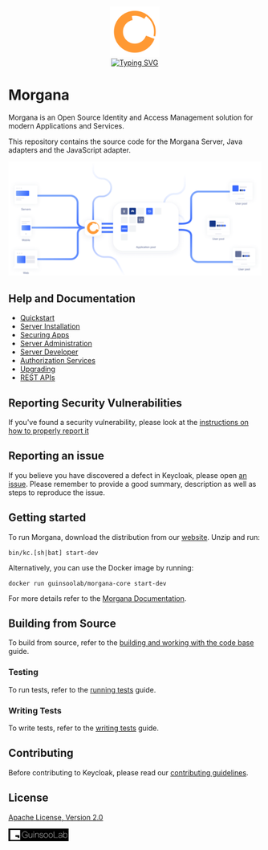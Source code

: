 <div align="center">
  <img src="https://raw.githubusercontent.com/MorganaToken/morgana-ui/main/apps/admin-ui/public/logo.svg" width="100" alt="logo" />
  <br/>
  <a href="https://git.io/typing-svg"><img src="https://readme-typing-svg.demolab.com?font=Fira+Code&size=14&pause=1000&color=FA9933&center=true&width=700&lines=An+Open+Source+IAM+solution+for+modern+Applications+and+Services" alt="Typing SVG" /></a>
</div>

# Morgana

Morgana is an Open Source Identity and Access Management solution for modern Applications and Services.

This repository contains the source code for the Morgana Server, Java adapters and the JavaScript adapter.

![morgana-flow](https://raw.githubusercontent.com/MorganaToken/morgana-ui/main/apps/admin-ui/public/morgana-flow.png)

## Help and Documentation

* [Quickstart](https://ciusji.gitbook.io/morgana/guides/getting-started)
* [Server Installation](https://ciusji.gitbook.io/morgana/guides/server-installation-and-configuration)
* [Securing Apps](https://ciusji.gitbook.io/morgana/guides/securing-applications-and-services)
* [Server Administration](https://ciusji.gitbook.io/morgana/guides/server-administration)
* [Server Developer](https://ciusji.gitbook.io/morgana/guides/server-developer)
* [Authorization Services](https://ciusji.gitbook.io/morgana/guides/authorization-services)
* [Upgrading](https://ciusji.gitbook.io/morgana/guides/upgrading)
* [REST APIs](https://ciusji.gitbook.io/morgana/apis/rest-apis)

## Reporting Security Vulnerabilities

If you've found a security vulnerability, please look at the [instructions on how to properly report it](https://github.com/MorganaToken/morgana-core/security/policy)


## Reporting an issue

If you believe you have discovered a defect in Keycloak, please open [an issue](https://github.com/MorganaToken/morgana-core/issues).
Please remember to provide a good summary, description as well as steps to reproduce the issue.


## Getting started

To run Morgana, download the distribution from our [website](https://ciusji.gitbook.io/morgana/guides/getting-started). Unzip and run:

    bin/kc.[sh|bat] start-dev

Alternatively, you can use the Docker image by running:

    docker run guinsoolab/morgana-core start-dev

For more details refer to the [Morgana Documentation](https://ciusji.gitbook.io/morgana/).


## Building from Source

To build from source, refer to the [building and working with the code base](docs/building.md) guide.


### Testing

To run tests, refer to the [running tests](docs/tests.md) guide.


### Writing Tests

To write tests, refer to the [writing tests](docs/tests-development.md) guide.


## Contributing

Before contributing to Keycloak, please read our [contributing guidelines](CONTRIBUTING.md).

## License

[Apache License, Version 2.0](https://www.apache.org/licenses/LICENSE-2.0)

<img src="https://raw.githubusercontent.com/GuinsooLab/glab/main/src/images/guinsoolab-group.svg" width="120" alt="license" />


